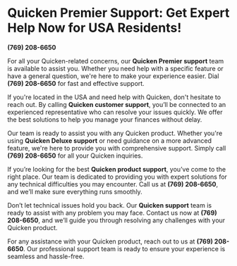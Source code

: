 # Quicken Premier Support: Get Expert Help Now for USA Residents!

**(769) 208-6650**

For all your Quicken-related concerns, our **Quicken Premier support** team is available to assist you. Whether you need help with a specific feature or have a general question, we're here to make your experience easier. Dial **(769) 208-6650** for fast and effective support.

If you're located in the USA and need help with Quicken, don't hesitate to reach out. By calling **Quicken customer support**, you’ll be connected to an experienced representative who can resolve your issues quickly. We offer the best solutions to help you manage your finances without delay.

Our team is ready to assist you with any Quicken product. Whether you're using **Quicken Deluxe support** or need guidance on a more advanced feature, we're here to provide you with comprehensive support. Simply call **(769) 208-6650** for all your Quicken inquiries.

If you’re looking for the best **Quicken product support**, you’ve come to the right place. Our team is dedicated to providing you with expert solutions for any technical difficulties you may encounter. Call us at **(769) 208-6650**, and we’ll make sure everything runs smoothly.

Don’t let technical issues hold you back. Our **Quicken support** team is ready to assist with any problem you may face. Contact us now at **(769) 208-6650**, and we’ll guide you through resolving any challenges with your Quicken product.

For any assistance with your Quicken product, reach out to us at **(769) 208-6650**. Our professional support team is ready to ensure your experience is seamless and hassle-free.
